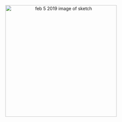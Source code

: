 
<p align="center">
  <img src="https://i.imgur.com/ENi6I7O.jpg" width="350" alt="feb 5 2019 image of sketch">
</p>
